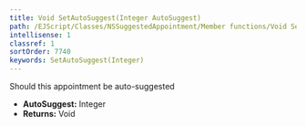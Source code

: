 ```yaml
---
title: Void SetAutoSuggest(Integer AutoSuggest)
path: /EJScript/Classes/NSSuggestedAppointment/Member functions/Void SetAutoSuggest(Integer p_0)
intellisense: 1
classref: 1
sortOrder: 7740
keywords: SetAutoSuggest(Integer)
---
```



Should this appointment be auto-suggested



* **AutoSuggest:** Integer
* **Returns:** Void


